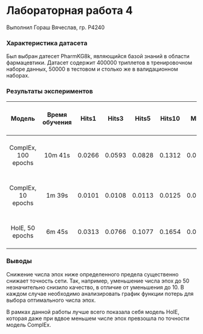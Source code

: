 # Лабораторная работа 4

Выполнил Гораш Вячеслав, гр. P4240

### Характеристика датасета

Был выбран датесет PharmKG8k, являющийся базой знаний в области фармацевтики.
Датасет содержит 400000 триплетов в тренировочном наборе данных, 50000 в тестовом и столько же в валидационном наборах.

### Результаты экспериментов

|     **Модель**      | **Время обучения** | **Hits1** | **Hits3** | **Hits5** | **Hits10** | **MRR** |          **Ближайшие узлы для thioridazine (cosine)**           |                **Ближайшие узлы для ciclesonide (cosine)**                 |
|:-------------------:|:------------------:|:---------:|:---------:|:---------:|:----------:|:-------:|:---------------------------------------------------------------:|:--------------------------------------------------------------------------:|
| ComplEx, 100 epochs |      10m 41s       |  0.0266   |  0.0593   |  0.0828   |   0.1312   | 0.0643  |   'thioridazine', 'ifnw1', 'prostatic hyperplasia', 'hsd17b4'   | 'ciclesonide', 'alclometasone', 'estradiol valerate dienogest', 'prazepam' |
| ComplEx, 10 epochs  |       1m 39s       |  0.0101   |  0.0108   |  0.0113   |   0.0125   | 0.0118  |   'thioridazine', 'ifnw1', 'prostatic hyperplasia', 'hsd17b4'   |          'ciclesonide', 'hydrochlorothiazide', 'cyp2w1', 'cd163'           |
|   HolE, 50 epochs   |       6m 45s       |  0.0313   |  0.0766   |  0.1077   |   0.1654   | 0.0785  | 'thioridazine', 'perphenazine', 'thiothixene', 'chlorpromazine' |        'ciclesonide', 'triamcinolone', 'bepotastine', 'astemizole'         |

### Выводы

Снижение числа эпох ниже определенного предела существенно снижает точность сети. Так, например, уменьшение числа эпох до 50 
незначительно снизило качество, в отличие от уменьшения до 10. В каждом случае необходимо анализировать график функции потерь
для выбора оптимального числа эпох.

В рамках данной работы лучше всего показала себя модель HolE, которая даже при вдвое меньшем числе эпох превзошла по точности
модель ComplEx.